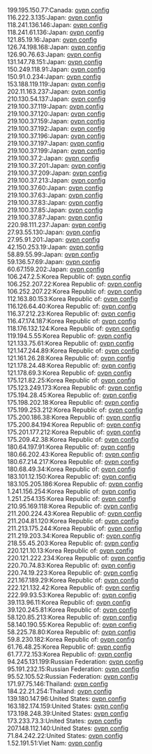 199.195.150.77:Canada: [ovpn config](vpn/199_195_150_77.ovpn)  
116.222.3.135:Japan: [ovpn config](vpn/116_222_3_135.ovpn)  
118.241.136.146:Japan: [ovpn config](vpn/118_241_136_146.ovpn)  
118.241.61.136:Japan: [ovpn config](vpn/118_241_61_136.ovpn)  
121.85.19.16:Japan: [ovpn config](vpn/121_85_19_16.ovpn)  
126.74.198.168:Japan: [ovpn config](vpn/126_74_198_168.ovpn)  
126.90.76.63:Japan: [ovpn config](vpn/126_90_76_63.ovpn)  
131.147.78.151:Japan: [ovpn config](vpn/131_147_78_151.ovpn)  
150.249.118.91:Japan: [ovpn config](vpn/150_249_118_91.ovpn)  
150.91.0.234:Japan: [ovpn config](vpn/150_91_0_234.ovpn)  
153.188.119.119:Japan: [ovpn config](vpn/153_188_119_119.ovpn)  
202.11.163.237:Japan: [ovpn config](vpn/202_11_163_237.ovpn)  
210.130.54.137:Japan: [ovpn config](vpn/210_130_54_137.ovpn)  
219.100.37.119:Japan: [ovpn config](vpn/219_100_37_119.ovpn)  
219.100.37.120:Japan: [ovpn config](vpn/219_100_37_120.ovpn)  
219.100.37.159:Japan: [ovpn config](vpn/219_100_37_159.ovpn)  
219.100.37.192:Japan: [ovpn config](vpn/219_100_37_192.ovpn)  
219.100.37.196:Japan: [ovpn config](vpn/219_100_37_196.ovpn)  
219.100.37.197:Japan: [ovpn config](vpn/219_100_37_197.ovpn)  
219.100.37.199:Japan: [ovpn config](vpn/219_100_37_199.ovpn)  
219.100.37.2:Japan: [ovpn config](vpn/219_100_37_2.ovpn)  
219.100.37.201:Japan: [ovpn config](vpn/219_100_37_201.ovpn)  
219.100.37.209:Japan: [ovpn config](vpn/219_100_37_209.ovpn)  
219.100.37.213:Japan: [ovpn config](vpn/219_100_37_213.ovpn)  
219.100.37.60:Japan: [ovpn config](vpn/219_100_37_60.ovpn)  
219.100.37.63:Japan: [ovpn config](vpn/219_100_37_63.ovpn)  
219.100.37.83:Japan: [ovpn config](vpn/219_100_37_83.ovpn)  
219.100.37.85:Japan: [ovpn config](vpn/219_100_37_85.ovpn)  
219.100.37.87:Japan: [ovpn config](vpn/219_100_37_87.ovpn)  
220.98.111.237:Japan: [ovpn config](vpn/220_98_111_237.ovpn)  
27.93.55.130:Japan: [ovpn config](vpn/27_93_55_130.ovpn)  
27.95.91.201:Japan: [ovpn config](vpn/27_95_91_201.ovpn)  
42.150.253.19:Japan: [ovpn config](vpn/42_150_253_19.ovpn)  
58.89.55.99:Japan: [ovpn config](vpn/58_89_55_99.ovpn)  
59.136.57.69:Japan: [ovpn config](vpn/59_136_57_69.ovpn)  
60.67.159.202:Japan: [ovpn config](vpn/60_67_159_202.ovpn)  
106.247.2.5:Korea Republic of: [ovpn config](vpn/106_247_2_5.ovpn)  
106.252.207.22:Korea Republic of: [ovpn config](vpn/106_252_207_22.ovpn)  
106.252.207.22:Korea Republic of: [ovpn config](vpn/106_252_207_22.ovpn)  
112.163.80.153:Korea Republic of: [ovpn config](vpn/112_163_80_153.ovpn)  
116.126.64.40:Korea Republic of: [ovpn config](vpn/116_126_64_40.ovpn)  
116.37.212.23:Korea Republic of: [ovpn config](vpn/116_37_212_23.ovpn)  
116.47.174.187:Korea Republic of: [ovpn config](vpn/116_47_174_187.ovpn)  
118.176.132.124:Korea Republic of: [ovpn config](vpn/118_176_132_124.ovpn)  
119.194.5.55:Korea Republic of: [ovpn config](vpn/119_194_5_55.ovpn)  
121.133.75.61:Korea Republic of: [ovpn config](vpn/121_133_75_61.ovpn)  
121.147.244.89:Korea Republic of: [ovpn config](vpn/121_147_244_89.ovpn)  
121.161.26.28:Korea Republic of: [ovpn config](vpn/121_161_26_28.ovpn)  
121.178.24.48:Korea Republic of: [ovpn config](vpn/121_178_24_48.ovpn)  
121.178.69.3:Korea Republic of: [ovpn config](vpn/121_178_69_3.ovpn)  
175.121.82.25:Korea Republic of: [ovpn config](vpn/175_121_82_25.ovpn)  
175.123.249.173:Korea Republic of: [ovpn config](vpn/175_123_249_173.ovpn)  
175.194.28.45:Korea Republic of: [ovpn config](vpn/175_194_28_45.ovpn)  
175.198.202.18:Korea Republic of: [ovpn config](vpn/175_198_202_18.ovpn)  
175.199.253.212:Korea Republic of: [ovpn config](vpn/175_199_253_212.ovpn)  
175.200.186.38:Korea Republic of: [ovpn config](vpn/175_200_186_38.ovpn)  
175.200.84.194:Korea Republic of: [ovpn config](vpn/175_200_84_194.ovpn)  
175.201.177.212:Korea Republic of: [ovpn config](vpn/175_201_177_212.ovpn)  
175.209.42.38:Korea Republic of: [ovpn config](vpn/175_209_42_38.ovpn)  
180.64.197.91:Korea Republic of: [ovpn config](vpn/180_64_197_91.ovpn)  
180.66.202.43:Korea Republic of: [ovpn config](vpn/180_66_202_43.ovpn)  
180.67.214.217:Korea Republic of: [ovpn config](vpn/180_67_214_217.ovpn)  
180.68.49.34:Korea Republic of: [ovpn config](vpn/180_68_49_34.ovpn)  
183.101.12.150:Korea Republic of: [ovpn config](vpn/183_101_12_150.ovpn)  
183.105.205.186:Korea Republic of: [ovpn config](vpn/183_105_205_186.ovpn)  
1.241.156.254:Korea Republic of: [ovpn config](vpn/1_241_156_254.ovpn)  
1.251.254.135:Korea Republic of: [ovpn config](vpn/1_251_254_135.ovpn)  
210.95.169.118:Korea Republic of: [ovpn config](vpn/210_95_169_118.ovpn)  
211.200.224.43:Korea Republic of: [ovpn config](vpn/211_200_224_43.ovpn)  
211.204.81.120:Korea Republic of: [ovpn config](vpn/211_204_81_120.ovpn)  
211.213.175.244:Korea Republic of: [ovpn config](vpn/211_213_175_244.ovpn)  
211.219.203.34:Korea Republic of: [ovpn config](vpn/211_219_203_34.ovpn)  
218.55.45.203:Korea Republic of: [ovpn config](vpn/218_55_45_203.ovpn)  
220.121.10.13:Korea Republic of: [ovpn config](vpn/220_121_10_13.ovpn)  
220.121.222.234:Korea Republic of: [ovpn config](vpn/220_121_222_234.ovpn)  
220.70.74.83:Korea Republic of: [ovpn config](vpn/220_70_74_83.ovpn)  
220.74.19.223:Korea Republic of: [ovpn config](vpn/220_74_19_223.ovpn)  
221.167.189.29:Korea Republic of: [ovpn config](vpn/221_167_189_29.ovpn)  
222.121.132.42:Korea Republic of: [ovpn config](vpn/222_121_132_42.ovpn)  
222.99.93.53:Korea Republic of: [ovpn config](vpn/222_99_93_53.ovpn)  
39.113.96.11:Korea Republic of: [ovpn config](vpn/39_113_96_11.ovpn)  
39.120.245.81:Korea Republic of: [ovpn config](vpn/39_120_245_81.ovpn)  
58.120.85.213:Korea Republic of: [ovpn config](vpn/58_120_85_213.ovpn)  
58.140.190.55:Korea Republic of: [ovpn config](vpn/58_140_190_55.ovpn)  
58.225.78.80:Korea Republic of: [ovpn config](vpn/58_225_78_80.ovpn)  
59.8.230.182:Korea Republic of: [ovpn config](vpn/59_8_230_182.ovpn)  
61.76.48.25:Korea Republic of: [ovpn config](vpn/61_76_48_25.ovpn)  
61.77.72.153:Korea Republic of: [ovpn config](vpn/61_77_72_153.ovpn)  
94.245.131.199:Russian Federation: [ovpn config](vpn/94_245_131_199.ovpn)  
95.191.232.15:Russian Federation: [ovpn config](vpn/95_191_232_15.ovpn)  
95.52.105.52:Russian Federation: [ovpn config](vpn/95_52_105_52.ovpn)  
171.97.75.146:Thailand: [ovpn config](vpn/171_97_75_146.ovpn)  
184.22.21.254:Thailand: [ovpn config](vpn/184_22_21_254.ovpn)  
139.180.147.96:United States: [ovpn config](vpn/139_180_147_96.ovpn)  
163.182.174.159:United States: [ovpn config](vpn/163_182_174_159.ovpn)  
173.198.248.39:United States: [ovpn config](vpn/173_198_248_39.ovpn)  
173.233.73.3:United States: [ovpn config](vpn/173_233_73_3.ovpn)  
207.148.112.140:United States: [ovpn config](vpn/207_148_112_140.ovpn)  
71.84.242.22:United States: [ovpn config](vpn/71_84_242_22.ovpn)  
1.52.191.51:Viet Nam: [ovpn config](vpn/1_52_191_51.ovpn)  
